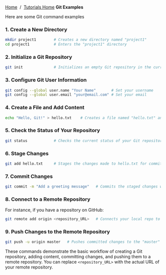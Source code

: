 
<a href="/">Home</a>&nbsp;&nbsp;/&nbsp;&nbsp;<a href="/tutorials/tutorials_home_page">Tutorials Home</a>
<b>Git Examples</b>
<br>


Here are some Git command examples

### 1. Create a New Directory
```bash
mkdir project1        # Creates a new directory named "project1"
cd project1           # Enters the "project1" directory
```

### 2. Initialize a Git Repository
```bash
git init              # Initializes an empty Git repository in the current directory
```

### 3. Configure Git User Information
```bash
git config --global user.name "Your Name"       # Set your username
git config --global user.email "your@email.com" # Set your email
```

### 4. Create a File and Add Content
```bash
echo "Hello, Git!" > hello.txt    # Creates a file named "hello.txt" and adds content
```

### 5. Check the Status of Your Repository
```bash
git status            # Checks the current status of your Git repository
```

### 6. Stage Changes
```bash
git add hello.txt     # Stages the changes made to hello.txt for commit
```

### 7. Commit Changes
```bash
git commit -m "Add a greeting message"   # Commits the staged changes with a message
```

### 8. Connect to a Remote Repository
For instance, if you have a repository on GitHub:
```bash
git remote add origin <repository_URL>   # Connects your local repo to a remote repo
```

### 9. Push Changes to the Remote Repository
```bash
git push -u origin master   # Pushes committed changes to the "master" branch of the remote repo
```

These commands demonstrate the basic workflow of creating a Git repository, adding content, committing changes, and pushing them to a remote repository. You can replace `<repository_URL>` with the actual URL of your remote repository.

